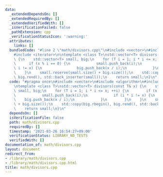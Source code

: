 ```yaml
---
data:
  _extendedDependsOn: []
  _extendedRequiredBy: []
  _extendedVerifiedWith: []
  _isVerificationFailed: false
  _pathExtension: cpp
  _verificationStatusIcon: ':warning:'
  attributes:
    links: []
  bundledCode: "#line 2 \"math/divisors.cpp\"\n#include <vector>\n#include <algorithm>\n\
    #include <iterator>\n\ntemplate <class T>\nstd::vector<T> divisors(const T& x)\
    \ {\n    std::vector<T> small, big;\n    for (T i = 1; i * i <= x; ++i) {\n  \
    \      if (x % i == 0) {\n            small.push_back(i);\n            if (i *\
    \ i != x) {\n                big.push_back(x / i);\n            }\n        }\n\
    \    }\n    small.reserve(small.size() + big.size());\n    std::copy(big.rbegin(),\
    \ big.rend(), std::back_inserter(small));\n    return small;\n}\n"
  code: "#pragma once\n#include <vector>\n#include <algorithm>\n#include <iterator>\n\
    \ntemplate <class T>\nstd::vector<T> divisors(const T& x) {\n    std::vector<T>\
    \ small, big;\n    for (T i = 1; i * i <= x; ++i) {\n        if (x % i == 0) {\n\
    \            small.push_back(i);\n            if (i * i != x) {\n            \
    \    big.push_back(x / i);\n            }\n        }\n    }\n    small.reserve(small.size()\
    \ + big.size());\n    std::copy(big.rbegin(), big.rend(), std::back_inserter(small));\n\
    \    return small;\n}\n"
  dependsOn: []
  isVerificationFile: false
  path: math/divisors.cpp
  requiredBy: []
  timestamp: '2021-03-26 16:54:27+09:00'
  verificationStatus: LIBRARY_NO_TESTS
  verifiedWith: []
documentation_of: math/divisors.cpp
layout: document
redirect_from:
- /library/math/divisors.cpp
- /library/math/divisors.cpp.html
title: math/divisors.cpp
---
```


